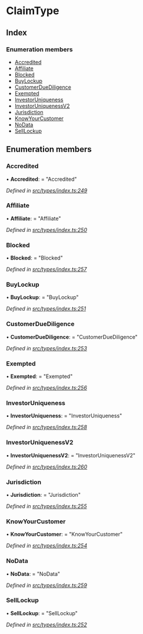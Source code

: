# ClaimType

## Index

### Enumeration members

* [Accredited](claimtype.md#accredited)
* [Affiliate](claimtype.md#affiliate)
* [Blocked](claimtype.md#blocked)
* [BuyLockup](claimtype.md#buylockup)
* [CustomerDueDiligence](claimtype.md#customerduediligence)
* [Exempted](claimtype.md#exempted)
* [InvestorUniqueness](claimtype.md#investoruniqueness)
* [InvestorUniquenessV2](claimtype.md#investoruniquenessv2)
* [Jurisdiction](claimtype.md#jurisdiction)
* [KnowYourCustomer](claimtype.md#knowyourcustomer)
* [NoData](claimtype.md#nodata)
* [SellLockup](claimtype.md#selllockup)

## Enumeration members

### Accredited

• **Accredited**: = "Accredited"

_Defined in_ [_src/types/index.ts:249_](https://github.com/PolymathNetwork/polymesh-sdk/blob/56921667/src/types/index.ts#L249)

### Affiliate

• **Affiliate**: = "Affiliate"

_Defined in_ [_src/types/index.ts:250_](https://github.com/PolymathNetwork/polymesh-sdk/blob/56921667/src/types/index.ts#L250)

### Blocked

• **Blocked**: = "Blocked"

_Defined in_ [_src/types/index.ts:257_](https://github.com/PolymathNetwork/polymesh-sdk/blob/56921667/src/types/index.ts#L257)

### BuyLockup

• **BuyLockup**: = "BuyLockup"

_Defined in_ [_src/types/index.ts:251_](https://github.com/PolymathNetwork/polymesh-sdk/blob/56921667/src/types/index.ts#L251)

### CustomerDueDiligence

• **CustomerDueDiligence**: = "CustomerDueDiligence"

_Defined in_ [_src/types/index.ts:253_](https://github.com/PolymathNetwork/polymesh-sdk/blob/56921667/src/types/index.ts#L253)

### Exempted

• **Exempted**: = "Exempted"

_Defined in_ [_src/types/index.ts:256_](https://github.com/PolymathNetwork/polymesh-sdk/blob/56921667/src/types/index.ts#L256)

### InvestorUniqueness

• **InvestorUniqueness**: = "InvestorUniqueness"

_Defined in_ [_src/types/index.ts:258_](https://github.com/PolymathNetwork/polymesh-sdk/blob/56921667/src/types/index.ts#L258)

### InvestorUniquenessV2

• **InvestorUniquenessV2**: = "InvestorUniquenessV2"

_Defined in_ [_src/types/index.ts:260_](https://github.com/PolymathNetwork/polymesh-sdk/blob/56921667/src/types/index.ts#L260)

### Jurisdiction

• **Jurisdiction**: = "Jurisdiction"

_Defined in_ [_src/types/index.ts:255_](https://github.com/PolymathNetwork/polymesh-sdk/blob/56921667/src/types/index.ts#L255)

### KnowYourCustomer

• **KnowYourCustomer**: = "KnowYourCustomer"

_Defined in_ [_src/types/index.ts:254_](https://github.com/PolymathNetwork/polymesh-sdk/blob/56921667/src/types/index.ts#L254)

### NoData

• **NoData**: = "NoData"

_Defined in_ [_src/types/index.ts:259_](https://github.com/PolymathNetwork/polymesh-sdk/blob/56921667/src/types/index.ts#L259)

### SellLockup

• **SellLockup**: = "SellLockup"

_Defined in_ [_src/types/index.ts:252_](https://github.com/PolymathNetwork/polymesh-sdk/blob/56921667/src/types/index.ts#L252)

